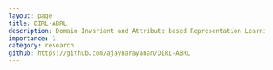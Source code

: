 ```yaml
---
layout: page
title: DIRL-ABRL
description: Domain Invariant and Attribute based Representation Learning for RGB-IR Cross Modality Person Re-Identification
importance: 1
category: research
github: https://github.com/ajaynarayanan/DIRL-ABRL
---
```


